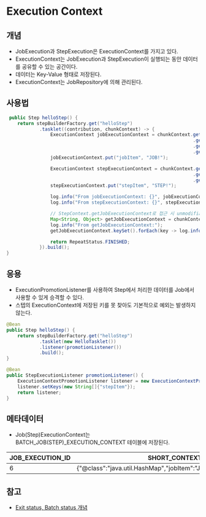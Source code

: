 # Execution Context

## 개념
- JobExecution과 StepExecution은 ExecutionContext를 가지고 있다.
- ExecutionContext는 JobExecution과 StepExecution이 실행되는 동안 데이터를 공유할 수 있는 공간이다.
- 데이터는 Key-Value 형태로 저장된다.
- ExecutionContext는 JobRepository에 의해 관리된다.


## 사용법
```java
 public Step helloStep() {
    return stepBuilderFactory.get("helloStep")
            .tasklet((contribution, chunkContext) -> {
                ExecutionContext jobExecutionContext = chunkContext.getStepContext()
                                                                    .getStepExecution()
                                                                    .getJobExecution()
                                                                    .getExecutionContext();
                jobExecutionContext.put("jobItem", "JOB!");

                ExecutionContext stepExecutionContext = chunkContext.getStepContext()
                                                                    .getStepExecution()
                                                                    .getExecutionContext();
                stepExecutionContext.put("stepItem", "STEP!");

                log.info("From jobExecutionContext: {}", jobExecutionContext.get("jobItem"));
                log.info("From stepExecutionContext: {}", stepExecutionContext.get("stepItem"));

                // StepContext.getJobExecutionContext로 접근 시 unmodifiableMap 반환
                Map<String, Object> getJobExecutionContext = chunkContext.getStepContext().getJobExecutionContext();
                log.info("From getJobExecutionContext:");
                getJobExecutionContext.keySet().forEach(key -> log.info("key: {}, value: {}", key, getJobExecutionContext.get(key)));

                return RepeatStatus.FINISHED;
            }).build();
}
```


## 응용
- ExecutionPromotionListener를 사용하여 Step에서 처리한 데이터를 Job에서 사용할 수 있게 승격할 수 있다.
- 스텝의 ExecutionContext에 저장된 키를 못 찾아도 기본적으로 예외는 발생하지 않는다.

```java
@Bean
public Step helloStep() {
    return stepBuilderFactory.get("helloStep")
            .tasklet(new HelloTasklet())
            .listener(promotionListener())
            .build();
}

@Bean
public StepExecutionListener promotionListener() {
    ExecutionContextPromotionListener listener = new ExecutionContextPromotionListener();
    listener.setKeys(new String[]{"stepItem"});
    return listener;
}
```


## 메타데이터
- Job(Step)ExecutionContext는 BATCH_JOB(STEP)_EXECUTION_CONTEXT 테이블에 저장된다.

| JOB_EXECUTION_ID | SHORT_CONTEXT | SREIALIZED_CONTEXT |
| --- | --- | --- |
| 6	| {"@class":"java.util.HashMap","jobItem":"JOB!","stepItem":"STEP!"} | NULL |



## 참고
- [Exit status, Batch status 개념](https://velog.io/@mu1616/spring-batch-BatchSatus-ExitStatus)
